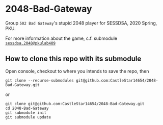 # 2048-Bad-Gateway
Group `502 Bad Gateway`'s stupid 2048 player for SESSDSA, 2020 Spring, PKU.

For more information about the game, c.f. submodule [`sessdsa.2048@pkulab409`](https://github.com/pkulab409/sessdsa.2048)

## How to clone this repo with its submodule
Open console, checkout to where you intends to save the repo, then
```
git clone --recurse-submodules git@github.com:CastleStar14654/2048-Bad-Gateway.git
```
or
```
git clone git@github.com:CastleStar14654/2048-Bad-Gateway.git
cd 2048-Bad-Gateway
git submodule init
git submodule update
```
